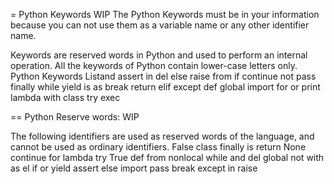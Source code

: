 = Python Keywords WIP
The Python Keywords must be in your information because you can not use them as a variable name or any other identifier name.

Keywords are reserved words in Python and used to perform an internal operation. All the keywords of Python contain lower-case letters only.
Python Keywords Listand	assert	in
del	else	raise
from	if	continue
not	pass	finally
while	yield	is
as	break	return
elif	except	def
global	import	for
or	print	lambda
with	class	try
exec		

== Python Reserve words: WIP

The following identifiers are used as reserved words of the language, and cannot be used as ordinary identifiers.
False
class
finally
is
return
None
continue
for
lambda
try
True
def
from
nonlocal
while
and
del
global
not
with
as
el
if
or
yield
assert
else
import
pass
break
except
in
raise


